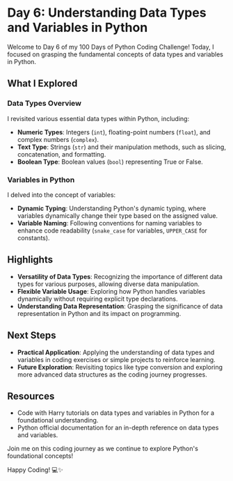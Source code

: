 # Day 6: Understanding Data Types and Variables in Python

Welcome to Day 6 of my 100 Days of Python Coding Challenge! Today, I focused on grasping the fundamental concepts of data types and variables in Python.

## What I Explored

### Data Types Overview
I revisited various essential data types within Python, including:
- **Numeric Types**: Integers (`int`), floating-point numbers (`float`), and complex numbers (`complex`).
- **Text Type**: Strings (`str`) and their manipulation methods, such as slicing, concatenation, and formatting.
- **Boolean Type**: Boolean values (`bool`) representing True or False.

### Variables in Python
I delved into the concept of variables:
- **Dynamic Typing**: Understanding Python's dynamic typing, where variables dynamically change their type based on the assigned value.
- **Variable Naming**: Following conventions for naming variables to enhance code readability (`snake_case` for variables, `UPPER_CASE` for constants).

## Highlights
- **Versatility of Data Types**: Recognizing the importance of different data types for various purposes, allowing diverse data manipulation.
- **Flexible Variable Usage**: Exploring how Python handles variables dynamically without requiring explicit type declarations.
- **Understanding Data Representation**: Grasping the significance of data representation in Python and its impact on programming.

## Next Steps
- **Practical Application**: Applying the understanding of data types and variables in coding exercises or simple projects to reinforce learning.
- **Future Exploration**: Revisiting topics like type conversion and exploring more advanced data structures as the coding journey progresses.

## Resources
- Code with Harry tutorials on data types and variables in Python for a foundational understanding.
- Python official documentation for an in-depth reference on data types and variables.

Join me on this coding journey as we continue to explore Python's foundational concepts!

Happy Coding! 💻✨
